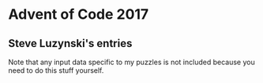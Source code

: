 # Advent of Code 2017

## Steve Luzynski's entries

Note that any input data specific to my puzzles is not included
because you need to do this stuff yourself. 


